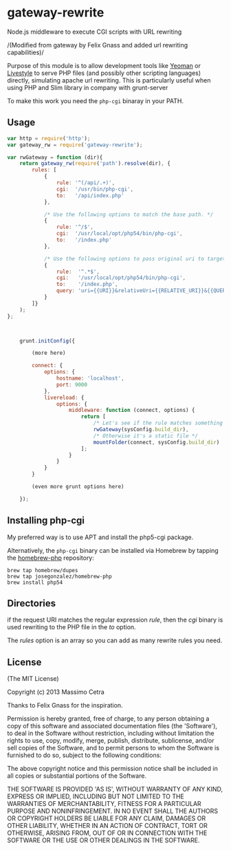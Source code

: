 gateway-rewrite
===============

Node.js middleware to execute CGI scripts with URL rewriting

/(Modified from gateway by Felix Gnass and added url rewriting capabilities)/

Purpose of this module is to allow development tools like
[Yeoman](http://yeoman.io) or [Livestyle](https://github.com/One-com/livestyle)
to serve PHP files (and possibly other scripting languages) directly, simulating apache url rewriting.
This is particularly useful when using PHP and Slim library in company with grunt-server


To make this work you need the `php-cgi` binaray in your PATH.

## Usage

```javascript
var http = require('http');
var gateway_rw = require('gateway-rewrite');

var rwGateway = function (dir){
    return gateway_rw(require('path').resolve(dir), {
        rules: [
            {
                rule: '^(/api/.+)',
                cgi:  '/usr/bin/php-cgi',
                to:   '/api/index.php'
            },

            /* Use the following options to match the base path. */
            {
                rule: '^/$',
                cgi:  '/usr/local/opt/php54/bin/php-cgi',
                to:   '/index.php'
            },

            /* Use the following options to pass original uri to target script. Relative URI doesn't have a leading slash. */
            {
                rule:  '^.*$',
                cgi:   '/usr/local/opt/php54/bin/php-cgi',
                to:    '/index.php',
                query: 'uri={{URI}}&relativeUri={{RELATIVE_URI}}&{{QUERY}}'
            }
        ]}
    );
};



    grunt.initConfig({

        (more here)

        connect: {
            options: {
                hostname: 'localhost',
                port: 9000
            },
            livereload: {
                options: {
                    middleware: function (connect, options) {
                        return [
                            /* Let's see if the rule matches something to rewrite */
                            rwGateway(sysConfig.build_dir),
                            /* Otherwise it's a static file */
                            mountFolder(connect, sysConfig.build_dir)
                        ];
                    }
                }
            }
        }

        (even more grunt options here)

    });


```

## Installing php-cgi

My preferred way is to use APT and install the php5-cgi package.

Alternatively, the `php-cgi` binary can be installed via Homebrew by tapping the
[homebrew-php](https://github.com/josegonzalez/homebrew-php) repository:

    brew tap homebrew/dupes
    brew tap josegonzalez/homebrew-php
    brew install php54


## Directories

if the request URI matches the regular expression *rule*, then the *cgi* binary is used
rewriting to the PHP file in the *to* option.

The *rules* option is an array so you can add as many rewrite rules you need.

## License

(The MIT License)

Copyright (c) 2013 Massimo Cetra

Thanks to Felix Gnass for the inspiration.

Permission is hereby granted, free of charge, to any person obtaining
a copy of this software and associated documentation files (the
'Software'), to deal in the Software without restriction, including
without limitation the rights to use, copy, modify, merge, publish,
distribute, sublicense, and/or sell copies of the Software, and to
permit persons to whom the Software is furnished to do so, subject to
the following conditions:

The above copyright notice and this permission notice shall be
included in all copies or substantial portions of the Software.

THE SOFTWARE IS PROVIDED 'AS IS', WITHOUT WARRANTY OF ANY KIND,
EXPRESS OR IMPLIED, INCLUDING BUT NOT LIMITED TO THE WARRANTIES OF
MERCHANTABILITY, FITNESS FOR A PARTICULAR PURPOSE AND NONINFRINGEMENT.
IN NO EVENT SHALL THE AUTHORS OR COPYRIGHT HOLDERS BE LIABLE FOR ANY
CLAIM, DAMAGES OR OTHER LIABILITY, WHETHER IN AN ACTION OF CONTRACT,
TORT OR OTHERWISE, ARISING FROM, OUT OF OR IN CONNECTION WITH THE
SOFTWARE OR THE USE OR OTHER DEALINGS IN THE SOFTWARE.
